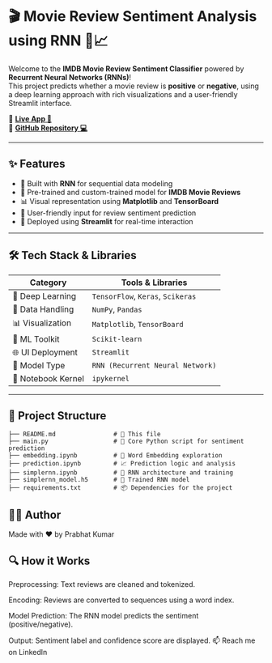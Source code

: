 # 🎬 Movie Review Sentiment Analysis using RNN 🧠📈

Welcome to the **IMDB Movie Review Sentiment Classifier** powered by **Recurrent Neural Networks (RNNs)**!  
This project predicts whether a movie review is **positive** or **negative**, using a deep learning approach with rich visualizations and a user-friendly Streamlit interface.

🚀 **[Live App 🔗](https://moviereviewanalysispk.streamlit.app/)**  
📂 **[GitHub Repository 💻](https://github.com/prabhatadvait/Movie_Review_Analysis_RNN/)**

---

## ✨ Features

- 🧠 Built with **RNN** for sequential data modeling  
- 🧾 Pre-trained and custom-trained model for **IMDB Movie Reviews**  
- 📊 Visual representation using **Matplotlib** and **TensorBoard**
- 💬 User-friendly input for review sentiment prediction
- 🎈 Deployed using **Streamlit** for real-time interaction

---

## 🛠️ Tech Stack & Libraries

| Category | Tools & Libraries |
|---------|-------------------|
| 🔢 Deep Learning | `TensorFlow`, `Keras`, `Scikeras` |
| 🧮 Data Handling | `NumPy`, `Pandas` |
| 📊 Visualization | `Matplotlib`, `TensorBoard` |
| 🧪 ML Toolkit | `Scikit-learn` |
| 🌐 UI Deployment | `Streamlit` |
| 🧠 Model Type | `RNN (Recurrent Neural Network)` |
| 🧱 Notebook Kernel | `ipykernel` |

---

## 📂 Project Structure

```plaintext
├── README.md                # 📘 This file
├── main.py                  # 🧠 Core Python script for sentiment prediction
├── embedding.ipynb          # 🔡 Word Embedding exploration
├── prediction.ipynb         # 📈 Prediction logic and analysis
├── simplernn.ipynb          # 🧪 RNN architecture and training
├── simplernn_model.h5       # 💾 Trained RNN model
├── requirements.txt         # 📦 Dependencies for the project
```

## 🧑‍💻 Author
Made with ❤️ by Prabhat Kumar


## 🔍 How it Works
Preprocessing: Text reviews are cleaned and tokenized.

Encoding: Reviews are converted to sequences using a word index.

Model Prediction: The RNN model predicts the sentiment (positive/negative).

Output: Sentiment label and confidence score are displayed.
📫 Reach me on LinkedIn
